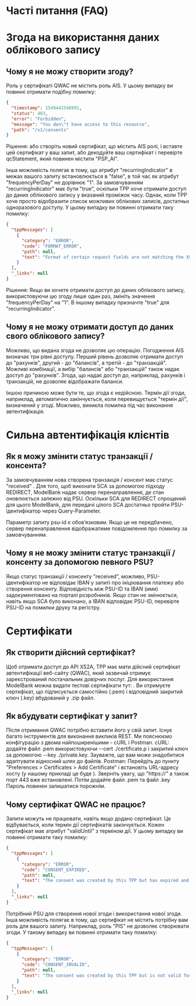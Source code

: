 <div class="centeredText">

# Часті питання (FAQ)

</div>

<div class="divider">
</div>

# Згода на використання даних облікового запису

## Чому я не можу створити згоду?

Роль у сертифікаті QWAC не містить роль AIS. У цьому випадку ви повинні отримати подібну помилку:

```json
{
  "timestamp": 1549441548991,
  "status": 403,
  "error": "Forbidden",
  "message": "You don\"t have access to this resource",
  "path": "/v1/consents"
}
```

Рішення: або створіть новий сертифікат, що містить AIS ролі, і вставте цей сертифікат у ваш запит, або декодуйте ваш сертифікат і перевірте qcStatement, який повинен містити "PSP_AI".

Інша можливість полягає в тому, що атрибут "recurringIndicator" в межах вашого запиту встановлюється в "false", в той час як атрибут "frequencyPerDay" не дорівнює "1". За замовчуванням "recurringIndicator" має бути "true", оскільки TPP хоче отримати доступ до даних облікового запису у вказаний проміжок часу. Однак, коли TPP хоче просто відобразити список можливих облікових записів, достатньо одноразового доступу. У цьому випадку ви повинні отримати таку помилку:

```json
{
  "tppMessages": [
    {
      "category": "ERROR",
      "code": "FORMAT_ERROR",
      "path": null,
      "text": "Format of certain request fields are not matching the XS2A requirements."
    }
  ],
  "_links": null
}
```

Рішення: Якщо ви хочете отримати доступ до даних облікового запису, використовуючи цю згоду лише один раз, змініть значення "frequencyPerDay" на "1". В іншому випадку призначте "true" для "recurringIndicator".

## Чому я не можу отримати доступ до даних свого облікового запису?

Можливо, що видана згода не дозволяє цю операцію. Погодження AIS визначає три рівні доступу. Перший рівень дозволяє отримати доступ до "рахунків", другий - до "балансів", а третій - до "транзакцій". Можливі комбінації, а вибір "балансів" або "транзакцій" також надає доступ до "рахунків". Згода, що надає доступ до, наприклад, рахунків і транзакцій, не дозволяє відображати баланси.

Іншою причиною може бути те, що згода є недійсною. Термін дії згоди, наприклад, автоматично закінчується, коли перевищується "термін дії", визначений у згоді. Можливо, виникла помилка під час виконання автентифікація.

<div class="divider">
</div>

# Сильна автентифікація клієнтів

## Як я можу змінити статус транзакції / консента?

За замовчуванням нова створена транзакція / консент має статус "received" . Для того, щоб виконати SCA за допомогою підходу REDIRECT, ModelBank надає сервер перенаправлення, де стан оновлюється залежно від PSU. Оскільки SCA для REDIRECT спрощений для цього ModelBank, для передачі цілого SCA достатньо пройти PSU-ідентифікатор через Query-Parameter.

Параметр запиту psu-id є обов’язковим. Якщо це не передбачено, сервер перенаправлення відображатиме повідомлення про помилку за замовчуванням.

## Чому я не можу змінити статус транзакції / консенту за допомогою певного PSU?

Якщо статус транзакції / консенту "received", можливо, PSU-ідентифікатор не відповідає IBAN у запиті про ініціювання платежу або створення консенту. Вiдповiднiсть між PSU-ID та IBAN (ими) задокументовано на порталі розробників. Якщо стан не змінюється, навіть якщо SCA було виконано, а IBAN відповідає PSU-ID, перевірте PSU-ID на помилки друку та регістру.

<div class="divider">
</div>

# Сертифікати

## Як створити дійсний сертифікат?

Щоб отримати доступ до API XS2A, TPP має мати дійсний сертифікат автентифікації веб-сайту (QWAC), який зазвичай отримує зареєстрований постачальник довірчих послуг. Для використання ModelBank можна видати тестові сертифікати тут: . Ви отримуєте сертифікат, що підписується самостійно (.pem) і відповідний закритий ключ (.key) вбудований у .zip файл.

## Як вбудувати сертифікат у запит?

Після отримання QWAC потрібно вставити його у свій запит. Існує багато інструментів для виконання викликів REST. Ми пояснюємо конфігурацію з двома найпоширенішими - cURL і Postman. cURL: додайте файл .pem використовуючи --cert ./certificate.p і закритий ключ за допомогою --key ./private.key. Зауважте, що вам може знадобитися адаптувати відносний шлях до файлів. Postman: Перейдіть до пункту "Preferences > Certificates > Add Certificate" і встановіть URL-адресу хосту (у нашому прикладі це буде ). Зверніть увагу, що "https://" а також порт 443 вже встановлені. Потім додайте файл .pem та файл .key Пароль повинен залишатися порожнім.

## Чому сертифікат QWAC не працює?

Запити можуть не працювати, навіть якщо додано сертифікат. Це відбувається, коли термін дії сертифікатів закінчується. Кожен сертифікат має атрибут "validUntil" з терміном дії. У цьому випадку ви повинні отримати таку помилку:

```json
{
  "tppMessages": [
    {
      "category": "ERROR",
      "code": "CONSENT_EXPIRED",
      "path": null,
      "text": "The consent was created by this TPP but has expired and needs to be renewed"
    }
  ],
  "_links": null
}
```

Потрібний PSU для створення нової згоди і використання нової згоди. Інша можливість полягає в тому, що сертифікат не містить потрібну вам роль для вашого запиту. Наприклад, роль "PIS" не дозволяє створювати згоди. У такому випадку ви повинні отримати таку помилку:

```json
{
  "tppMessages": [
    {
      "category": "ERROR",
      "code": "CONSENT_INVALID",
      "path": null,
      "text": "The consent was created by this TPP but is not valid for the addressed service/resource"
    }
  ],
  "_links": null
}
```
